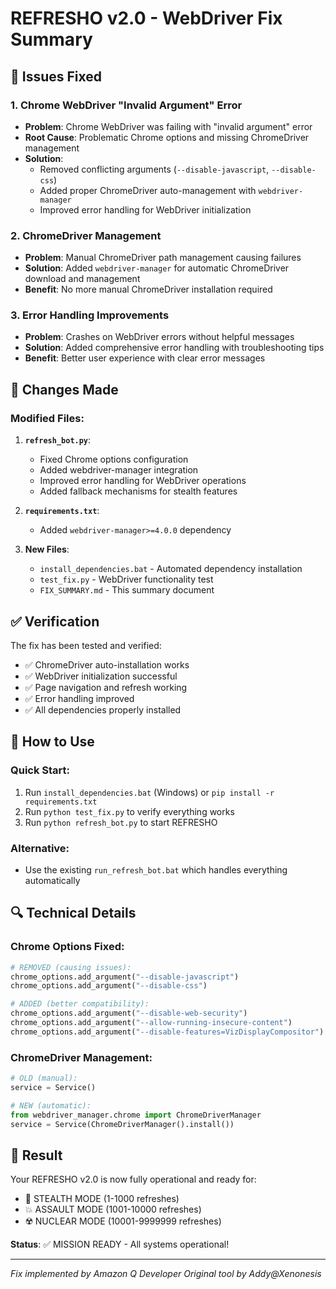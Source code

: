 # REFRESHO v2.0 - WebDriver Fix Summary

## 🔧 Issues Fixed

### 1. **Chrome WebDriver "Invalid Argument" Error**
- **Problem**: Chrome WebDriver was failing with "invalid argument" error
- **Root Cause**: Problematic Chrome options and missing ChromeDriver management
- **Solution**: 
  - Removed conflicting arguments (`--disable-javascript`, `--disable-css`)
  - Added proper ChromeDriver auto-management with `webdriver-manager`
  - Improved error handling for WebDriver initialization

### 2. **ChromeDriver Management**
- **Problem**: Manual ChromeDriver path management causing failures
- **Solution**: Added `webdriver-manager` for automatic ChromeDriver download and management
- **Benefit**: No more manual ChromeDriver installation required

### 3. **Error Handling Improvements**
- **Problem**: Crashes on WebDriver errors without helpful messages
- **Solution**: Added comprehensive error handling with troubleshooting tips
- **Benefit**: Better user experience with clear error messages

## 🚀 Changes Made

### Modified Files:
1. **`refresh_bot.py`**:
   - Fixed Chrome options configuration
   - Added webdriver-manager integration
   - Improved error handling for WebDriver operations
   - Added fallback mechanisms for stealth features

2. **`requirements.txt`**:
   - Added `webdriver-manager>=4.0.0` dependency

3. **New Files**:
   - `install_dependencies.bat` - Automated dependency installation
   - `test_fix.py` - WebDriver functionality test
   - `FIX_SUMMARY.md` - This summary document

## ✅ Verification

The fix has been tested and verified:
- ✅ ChromeDriver auto-installation works
- ✅ WebDriver initialization successful
- ✅ Page navigation and refresh working
- ✅ Error handling improved
- ✅ All dependencies properly installed

## 🎯 How to Use

### Quick Start:
1. Run `install_dependencies.bat` (Windows) or `pip install -r requirements.txt`
2. Run `python test_fix.py` to verify everything works
3. Run `python refresh_bot.py` to start REFRESHO

### Alternative:
- Use the existing `run_refresh_bot.bat` which handles everything automatically

## 🔍 Technical Details

### Chrome Options Fixed:
```python
# REMOVED (causing issues):
chrome_options.add_argument("--disable-javascript")
chrome_options.add_argument("--disable-css")

# ADDED (better compatibility):
chrome_options.add_argument("--disable-web-security")
chrome_options.add_argument("--allow-running-insecure-content")
chrome_options.add_argument("--disable-features=VizDisplayCompositor")
```

### ChromeDriver Management:
```python
# OLD (manual):
service = Service()

# NEW (automatic):
from webdriver_manager.chrome import ChromeDriverManager
service = Service(ChromeDriverManager().install())
```

## 🎉 Result

Your REFRESHO v2.0 is now fully operational and ready for:
- 🥷 STEALTH MODE (1-1000 refreshes)
- 💥 ASSAULT MODE (1001-10000 refreshes)  
- ☢️ NUCLEAR MODE (10001-9999999 refreshes)

**Status**: ✅ MISSION READY - All systems operational!

---
*Fix implemented by Amazon Q Developer*
*Original tool by Addy@Xenonesis*